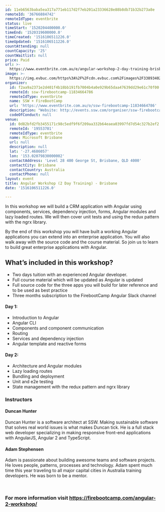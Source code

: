 ```yaml
---
id: 11eb6563baba5ea317a771eb117d2f7eb201a23336628e88b8db71b32b273a8e
remoteId: '36766884742'
remoteIdType: eventbrite
status: live
timeStart: '1520204400000.0'
timeEnd: '1520319600000.0'
timeCreated: '1516106511226.0'
timeUpdated: '1516106511226.0'
countAttending: null
countCapacity: '25'
countWaitlist: null
price: Paid
url: >-
  https://www.eventbrite.com.au/e/angular-workshop-2-day-training-brisbane-tickets-36766884742?aff=ebapi
image: >-
  https://img.evbuc.com/https%3A%2F%2Fcdn.evbuc.com%2Fimages%2F33893402%2F55525066651%2F1%2Foriginal.jpg?s=1efe9ce41b81ad92d9dd9d18c01833ca
organizer:
  id: f2aa9a2371e2d401f4b18bb191fb7004b4a0e929b65daa47639dd29e61c70f00
  remoteId: ssw-firebootcamp-11834664786
  remoteIdType: eventbrite
  name: SSW + FireBootCamp
  url: 'https://www.eventbrite.com.au/o/ssw-firebootcamp-11834664786'
  description: "Website: http://events.ssw.com/organiser/ssw-firebootcamp/\\r\\n\\r\\n\t\t\t\t\t\t\\r\\n"
  codeOfConduct: null
venue:
  id: 0d82bfd2fb3455171c98c5edf9f6f209aa332b64eaea03997fd7d54c327b2ef2
  remoteId: '19553701'
  remoteIdType: eventbrite
  name: Microsoft Brisbane
  url: null
  description: null
  lat: '-27.4686057'
  lon: '153.02079830000002'
  contactAddress: 'Level 28 400 George St, Brisbane, QLD 4000'
  contactCity: Brisbane
  contactCountry: Australia
  contactPhone: null
layout: event
title: Angular Workshop (2 Day Training) - Brisbane
date: '1516106511226.0'

---
```

<P>In this workshop we will build a CRM application with Angular using components, services, dependency injection, forms, Angular modules and lazy loaded routes. We will then cover unit tests and using the redux pattern with the ngrx library.</P>
<P>By the end of this workshop you will have built a working Angular applications you can extend into an enterprise application. You will also walk away with the source code and the course material. So join us to learn to build great enterprise applications with Angular.</P>
<H2>What’s included in this workshop?</H2>
<UL>
<LI>Two days tuition with an experienced Angular developer.</LI>
<LI>Full course material which will be updated as Angular is updated</LI>
<LI>Full source code for the three apps you will build for later reference and to be used as best practice</LI>
<LI>Three months subscription to the FirebootCamp Angular Slack channel</LI>
</UL>
<H4>Day 1:</H4>
<UL>
<LI>Introduction to Angular</LI>
<LI>Angular CLI</LI>
<LI>Components and component communication</LI>
<LI>Routing</LI>
<LI>Services and dependency injection</LI>
<LI>Angular template and reactive forms</LI>
</UL>
<H4>Day 2:</H4>
<UL>
<LI>Architecture and Angular modules</LI>
<LI>Lazy loading routes</LI>
<LI>Bundling and deployment</LI>
<LI>Unit and e2e testing</LI>
<LI>State management with the redux pattern and ngrx library</LI>
</UL>
<H3>Instructors</H3>
<H4><STRONG>Duncan Hunter</STRONG></H4>
<P>Duncan Hunter is a software architect at SSW. Making sustainable software that solves real world issues is what makes Duncan tick. He is a full stack web developer specializing in making responsive front-end applications with AngularJS, Angular 2 and TypeScript.</P>
<H4>Adam Stephensen</H4>
<P>Adam is passionate about building awesome teams and software projects. He loves people, patterns, processes and technology. Adam spent much time this year traveling to all major capital cities in Australia training developers. He was born to be a mentor.</P>
<P><STRONG><BR></STRONG></P>
<H3>For more information visit <A HREF="https://firebootcamp.com/angular-2-workshop/" TARGET="_blank" REL="noreferrer noopener nofollow noopener noreferrer nofollow">https://firebootcamp.com/angular-2-workshop/</A></H3>

